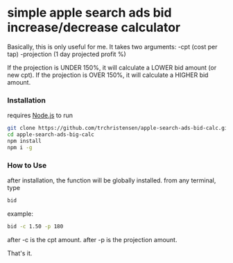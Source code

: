 # simple apple search ads bid increase/decrease calculator

Basically, this is only useful for me.
It takes two arguments:
  -cpt (cost per tap)
  -projection (1 day projected profit %)

If the projection is UNDER 150%, it will calculate a LOWER bid amount (or new cpt).
If the projection is OVER 150%, it will calculate a HIGHER bid amount.

### Installation

requires [Node.js](https://nodejs.org/) to run
```sh
git clone https://github.com/trchristensen/apple-search-ads-bid-calc.git
cd apple-search-ads-big-calc
npm install
npm i -g
```

### How to Use

after installation, the function will be globally installed.
from any terminal, type
```sh
bid
```

example: 

```sh
bid -c 1.50 -p 180
```

after -c is the cpt amount.
after -p is the projection amount.

That's it.
